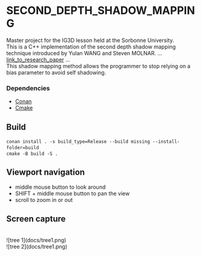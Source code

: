 # SECOND\_DEPTH\_SHADOW\_MAPPING
Master project for the IG3D lesson held at the Sorbonne University. <br/>
This is a C++ implementation of the second depth shadow mapping technique introduced by Yulan WANG and Steven MOLNAR.
... [link_to_research_paper](http://www.cs.unc.edu/techreports/94-019.pdf) ...
<br/>
This shadow mapping method allows the programmer to stop relying on a bias parameter to avoid self shadowing.

### Dependencies

- [Conan](https://conan.io/)
- [Cmake](https://cmake.org/)

## Build

```
conan install . -s build_type=Release --build missing --install-folder=build
cmake -B build -S .
```
## Viewport navigation
- middle mouse button to look around
- SHIFT + middle mouse button to pan the view
- scroll to zoom in or out

## Screen capture
<br/>
![tree 1](docs/tree1.png)
<br/>
![tree 2](docs/tree1.png)
